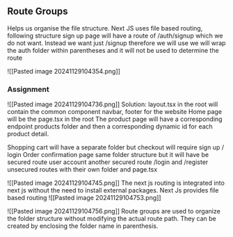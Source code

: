 
## Route Groups
Helps us organise the file structure. 
Next JS uses file based routing,  following structure  sign up page will have a route of /auth/signup which we do not want. Instead we want just /signup therefore we will use we will wrap the auth folder within parentheses and it will not be used to determine the route

![[Pasted image 20241129104354.png]]


### Assignment
![[Pasted image 20241129104736.png]]
Solution:
layout.tsx in the root will contain the common component navbar, footer for the website
Home page will be the page.tsx in the root
The product page will have a corresponding endpoint products folder and then a corresponding dynamic id for each product detail.

Shopping cart will have a separate folder but checkout will require sign up / login
Order confirmation page same folder structure but it will have be secured route
user account another secured route
/login and /register unsecured routes with their own folder and page.tsx

![[Pasted image 20241129104745.png]]
The next js routing is integrated into next js without the need to install external packages. Next Js provides file based routing
![[Pasted image 20241129104753.png]]

![[Pasted image 20241129104756.png]]
Route groups are used to organize the folder structure without modifying the actual route path. They can be created by enclosing the folder name in parenthesis.